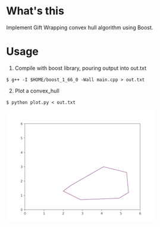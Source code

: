 # What's this

Implement Gift Wrapping convex hull algorithm using Boost.

# Usage

1. Compile with boost library, pouring output into out.txt
```
$ g++ -I $HOME/boost_1_66_0 -Wall main.cpp > out.txt
```


2. Plot a convex_hull
```
$ python plot.py < out.txt
```


![Convex hull](convex_hull.png)
